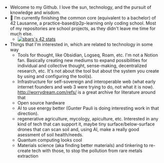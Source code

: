 - Welcome to my Github. I love the sun, technology, and the pursuit of knowledge and wisdom.
- 🌱 I’m currently finishing the common core (equivalent to a bachelor) of 42 Lausanne, a practice-based/p2p-learning only coding school. Most of my repositories are school projects, as they didn't leave me time for much else.
  - [![sbars's 42 stats](https://badge42.vercel.app/api/v2/cl1yzv2a0004009ktxup1wxxg/stats?cursusId=21&coalitionId=193)](https://github.com/JaeSeoKim/badge42)
- Things that I'm interested in, which are related to technology in some way
  - Tools for thought, like Obsidian, Logseq, Roam, etc. I'm not a Notion fan. Basically creating new mediums to expand possibilities for individual and collective thought, sense-making, decentralized research, etc. It's not about the tool but about the system you create by using and configuring the tool(s).
  - Infrastructure for self-sovereign and interoperable web (what early internet founders and web 3 were trying to do, not what it is now). http://worrydream.com/refs/ is a great archive for literature around that
  - Open source hardware
  - AI to use energy better (Gunter Pauli is doing interesting work in that direction).
  - regenerative agriculture, mycology, apiculture, etc. Interested in any kind of tech that can support it, maybe tiny surface/below-surface drones that can scan soil and, using AI, make a really good asessment of soil health/needs.
  - Quantum computing looks cool
  - Materials science (aka finding better materials) and tinkering to re-create tech with those, to stop the pollution from rare metals extraction
